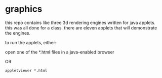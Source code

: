 graphics
========

this repo contains like three 3d rendering engines written for java applets. this was all done for a class. there are eleven applets that will demonstrate the engines.

to run the applets, either:

open one of the *.html files in a java-enabled browser

OR

    appletviewer *.html
